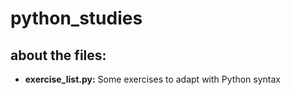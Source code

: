 # python_studies

## about the files:

- **exercise_list.py:** Some exercises to adapt with Python syntax